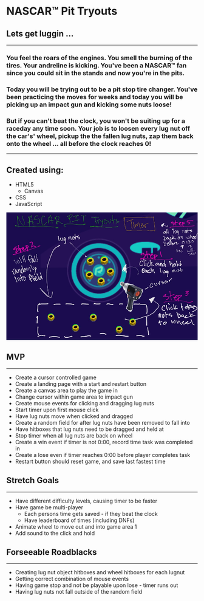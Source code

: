 # NASCAR™ Pit Tryouts

## Lets get luggin ...
___

### You feel the roars of the engines. You smell the burning of the tires. Your andreline is kicking. You've been a NASCAR™ fan since you could sit in the stands and now you're in the pits. 

### Today you will be trying out to be a pit stop tire changer. You've been practicing the moves for weeks and today you will be picking up an impact gun and kicking some nuts loose!

### But if you can't beat the clock, you won't be suiting up for a raceday any time soon. Your job is to loosen every lug nut off the car's' wheel, pickup the the fallen lug nuts, zap them back onto the wheel ... __all before the clock reaches 0!__

____
## Created using:
* HTML5
    * Canvas
* CSS 
* JavaScript

![WIREFRAME](./images/wireframe-1.jpeg)


## MVP
___

* Create a cursor controlled game
* Create a landing page with a start and restart button
* Create a canvas area to play the game in
* Change cursor within game area to impact gun
* Create mouse events for clicking and dragging lug nuts
* Start timer upon first mouse click
* Have lug nuts move when clicked and dragged
* Create a random field for after lug nuts have been removed to fall into
* Have hitboxes that lug nuts need to be dragged and held at
* Stop timer when all lug nuts are back on wheel
* Create a win event if timer is not 0:00, record time task was completed in
* Create a lose even if timer reaches 0:00 before player completes task
* Restart button should reset game, and save last fastest time


## Stretch Goals
___

* Have different difficulty levels, causing timer to be faster
* Have game be multi-player
    * Each persons time gets saved - if they beat the clock
    * Have leaderboard of times (including DNFs)
* Animate wheel to move out and into game area 1
* Add sound to the click and hold

## Forseeable Roadblacks
____
* Creating lug nut object hitboxes and wheel hitboxes for each lugnut
* Getting correct combination of mouse events 
* Having game stop and not be playable upon lose - timer runs out
* Having lug nuts not fall outside of the random field